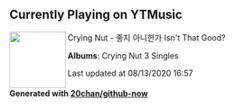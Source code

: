 ## Currently Playing on YTMusic

[<img align="left" width="100" src="https://lh3.googleusercontent.com/65lCk7tYvs7iAaM11FBoRfHUgFNw5ppFL93XNY71kxYhFQFG96gNNBdeg6REkjduYNG6UWoGTeI2IQQ">](https://music.youtube.com/channel/UCRU0hoqPi-bqE7KVqI0REDg)

Crying Nut - 좋지 아니한가 Isn't That Good?

**Albums**: Crying Nut 3 Singles

Last updated at 08/13/2020 16:57

#### Generated with [20chan/github-now](https://github.com/20chan/github-now)


<!--
**20chan/20chan** is a ✨ _special_ ✨ repository because its `README.md` (this file) appears on your GitHub profile.

Here are some ideas to get you started:

- 🔭 I’m currently working on ...
- 🌱 I’m currently learning ...
- 👯 I’m looking to collaborate on ...
- 🤔 I’m looking for help with ...
- 💬 Ask me about ...
- 📫 How to reach me: ...
- 😄 Pronouns: ...
- ⚡ Fun fact: ...
-->
